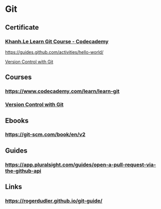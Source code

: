 # Git
## Certificate
### [Khanh.Le Learn Git Course - Codecademy](https://www.codecademy.com/profiles/Khanh.Le/certificates/a8ab218d5950c29861635cc0bf12fd13)
https://guides.github.com/activities/hello-world/

[Version Control with Git](https://www.udacity.com/course/version-control-with-git--ud123)
## Courses
### https://www.codecademy.com/learn/learn-git
### [Version Control with Git](https://www.udacity.com/course/version-control-with-git--ud123)

## Ebooks
### https://git-scm.com/book/en/v2

## Guides
### https://app.pluralsight.com/guides/open-a-pull-request-via-the-github-api

## Links
### https://rogerdudler.github.io/git-guide/
